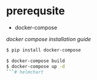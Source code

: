 # prerequsite 

* docker-compose 

*docker compose installation guide*

```bash
$ pip install docker-compose
```

```bash
$ docker-compose build
$ docker-compose up -d
```# helmchart
